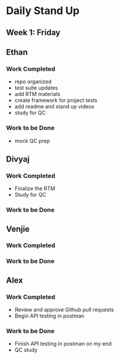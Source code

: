 # Daily Stand Up
## Week 1: Friday

## Ethan

### Work Completed

- repo organized
- test suite updates
- add RTM materials
- create framework for project tests
- add readme and stand up videos
- study for QC

### Work to be Done

- mock QC prep

## Divyaj

### Work Completed

- Finalize the RTM
- Study for QC

### Work to be Done


## Venjie

### Work Completed

### Work to be Done

## Alex

### Work Completed
- Review and approve Github pull requests
- Begin API testing in postman

### Work to be Done
- Finish API testing in postman on my end
- QC study
